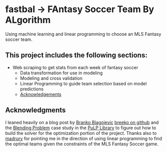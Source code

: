 # fastbal -> FAntasy Soccer Team By ALgorithm
Using machine learning and linear programming to choose an MLS Fantasy soccer team.

## This project includes the following sections:

* Web scraping to get stats from each week of fantasy soccer
    * Data transformation for use in modeling
    * Modeling and cross validation
    * Linear Programming to guide team selection based on model predictions
    * [Acknowledgements](#acknowledgments)


## Acknowledgments

I leaned heavily on a blog post by [Branko Blagojevic](https://medium.com/ml-everything/using-python-and-linear-programming-to-optimize-fantasy-football-picks-dc9d1229db81) [breeko on github](https://github.com/breeko) and the [Blending Problem](https://coin-or.github.io/pulp/CaseStudies/a_blending_problem.html) case study in the [PuLP Library](https://coin-or.github.io/pulp/index.html) to figure out
how to build the solver for the optimization portion of the project. Thanks also to
[madrury](https://github.com/madrury) for pointing me in the direction of using
linear programming to find the optimal teams given the constraints of the MLS Fantasy Soccer game.